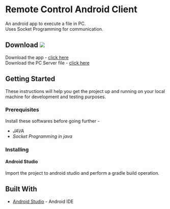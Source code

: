 # Remote Control Android Client
An android app to execute a file in PC.<br />
Uses Socket Programming for communication.<br />

## Download <img src="https://img.shields.io/badge/alfred-download-brightgreen.svg">
Download the app -
[click here](https://drive.google.com/file/d/1k_WCEi6Y3F7o5jtjSf7I2tyAadbRUEF8/view?usp=sharing) <br/>
Download the PC Server file - [click here](https://drive.google.com/file/d/1g4k76NuIgUvvKjgArSP3kIbf7Kp-vd5-/view?usp=sharing)<br/>

## Getting Started
These instructions will help you get the project up and running on your local machine for development and testing purposes.

### Prerequisites
Install these softwares before going further - 
* *JAVA*
* *Socket Programming in java*

### Installing
#### Android Studio
Import the project to android studio and perform a gradle build operation.


## Built With
* [Android Studio](https://developer.android.com/studio/index.html) - Android IDE


